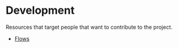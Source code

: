 # Development

Resources that target people that want to contribute to the project.

- [Flows](flows.md)
